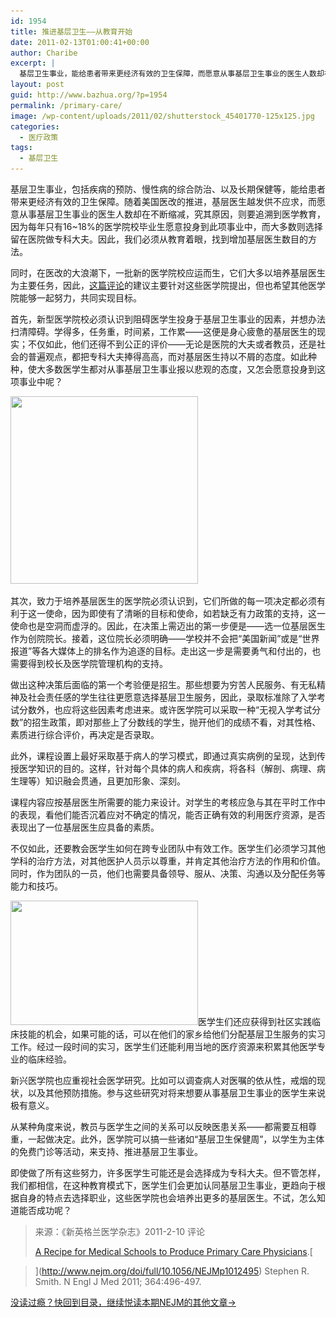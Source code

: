 ```yaml
---
id: 1954
title: 推进基层卫生——从教育开始
date: 2011-02-13T01:00:41+00:00
author: Charibe
excerpt: |
  基层卫生事业，能给患者带来更经济有效的卫生保障，而愿意从事基层卫生事业的医生人数却在不断缩减，究其原因，则要追溯到医学教育。
layout: post
guid: http://www.bazhua.org/?p=1954
permalink: /primary-care/
image: /wp-content/uploads/2011/02/shutterstock_45401770-125x125.jpg
categories:
  - 医疗政策
tags:
  - 基层卫生
---
```

基层卫生事业，包括疾病的预防、慢性病的综合防治、以及长期保健等，能给患者带来更经济有效的卫生保障。随着美国医改的推进，基层医生越发供不应求，而愿意从事基层卫生事业的医生人数却在不断缩减，究其原因，则要追溯到医学教育，因为每年只有16~18%<span style="font-family: 宋体;">的医学院校毕业生愿意投身到此项事业中，而大多数则选择留在医院做专科大夫。因此，我们必须从教育着眼，找到增加基层医生数目的方法。</span>

同时，在医改的大浪潮下，一批新的医学院校应运而生，它们大多以培养基层医生为主要任务，因此，[这篇评论](http://www.nejm.org/doi/full/10.1056/NEJMp1012495)的建议主要针对这些医学院提出，但也希望其他医学院能够一起努力，共同实现目标。

首先，新型医学院校必须认识到阻碍医学生投身于基层卫生事业的因素，并想办法扫清障碍。学得多，任务重，时间紧，工作累——这便是身心疲惫的基层医生的现实；不仅如此，他们还得不到公正的评价——无论是医院的大夫或者教员，还是社会的普遍观点，都把专科大夫捧得高高，而对基层医生持以不屑的态度。如此种种，使大多数医学生都对从事基层卫生事业报以悲观的态度，又怎会愿意投身到这项事业中呢？

<img class="alignright size-medium wp-image-1958" title="medicalschool" src="/wp-content/uploads/2011/02/medicalschool-300x300.jpg" alt="" width="300" height="300" srcset="/wp-content/uploads/2011/02/medicalschool-300x300.jpg 300w, /wp-content/uploads/2011/02/medicalschool-150x150.jpg 150w, /wp-content/uploads/2011/02/medicalschool-125x125.jpg 125w, /wp-content/uploads/2011/02/medicalschool.jpg 400w" sizes="(max-width: 300px) 100vw, 300px" />

其次，致力于培养基层医生的医学院必须认识到，它们所做的每一项决定都必须有利于这一使命，因为即使有了清晰的目标和使命，如若缺乏有力政策的支持，这一使命也是空洞而虚浮的。因此，在决策上需迈出的第一步便是——选一位基层医生作为创院院长。接着，这位院长必须明确——学校并不会把“美国新闻”或是“世界报道”等各大媒体上的排名作为追逐的目标。走出这一步是需要勇气和付出的，也需要得到校长及医学院管理机构的支持。

做出这种决策后面临的第一个考验便是招生。那些想要为穷苦人民服务、有无私精神及社会责任感的学生往往更愿意选择基层卫生服务，因此，录取标准除了入学考试分数外，也应将这些因素考虑进来。或许医学院可以采取一种“无视入学考试分数”的招生政策，即对那些上了分数线的学生，抛开他们的成绩不看，对其性格、素质进行综合评价，再决定是否录取。

此外，课程设置上最好采取基于病人的学习模式，即通过真实病例的呈现，达到传授医学知识的目的。这样，针对每个具体的病人和疾病，将各科（解剖、病理、病生理等）知识融会贯通，且更加形象、深刻。

课程内容应按基层医生所需要的能力来设计。对学生的考核应急与其在平时工作中的表现，看他们能否沉着应对不确定的情况，能否正确有效的利用医疗资源，是否表现出了一位基层医生应具备的素质。

不仅如此，还要教会医学生如何在跨专业团队中有效工作。医学生们必须学习其他学科的治疗方法，对其他医护人员示以尊重，并肯定其他治疗方法的作用和价值。同时，作为团队的一员，他们也需要具备领导、服从、决策、沟通以及分配任务等能力和技巧。

[<img class="alignleft size-medium wp-image-1957"  title="harvard-launches-primary-care-center-10102902" src="/wp-content/uploads/2011/02/harvard-launches-primary-care-center-10102902-300x199.jpg" alt="" width="300" height="199" srcset="/wp-content/uploads/2011/02/harvard-launches-primary-care-center-10102902-300x200.jpg 300w, /wp-content/uploads/2011/02/harvard-launches-primary-care-center-10102902-150x99.jpg 150w, /wp-content/uploads/2011/02/harvard-launches-primary-care-center-10102902-360x240.jpg 360w, /wp-content/uploads/2011/02/harvard-launches-primary-care-center-10102902.jpg 425w" sizes="(max-width: 300px) 100vw, 300px" />](/wp-content/uploads/2011/02/harvard-launches-primary-care-center-10102902.jpg)医学生们还应获得到社区实践临床技能的机会，如果可能的话，可以在他们的家乡给他们分配基层卫生服务的实习工作。经过一段时间的实习，医学生们还能利用当地的医疗资源来积累其他医学专业的临床经验。

新兴医学院也应重视社会医学研究。比如可以调查病人对医嘱的依从性，戒烟的现状，以及其他预防措施。参与这些研究对将来想要从事基层卫生事业的医学生来说极有意义。

从某种角度来说，教员与医学生之间的关系可以反映医患关系——都需要互相尊重，一起做决定。此外，医学院可以搞一些诸如“基层卫生保健周”，以学生为主体的免费门诊等活动，来支持、推进基层卫生事业。

即使做了所有这些努力，许多医学生可能还是会选择成为专科大夫。但不管怎样，我们都相信，在这种教育模式下，医学生们会更加认同基层卫生事业，更趋向于根据自身的特点去选择职业，这些医学院也会培养出更多的基层医生。不试，怎么知道能否成功呢？

> 来源：《新英格兰医学杂志》2011-2-10 评论
> 
> [A Recipe for Medical Schools to Produce Primary Care Physicians](http://www.nejm.org/doi/full/10.1056/NEJMp1012495).[
  
>](http://www.nejm.org/doi/full/10.1056/NEJMp1012495) Stephen R. Smith. N Engl J Med 2011; 364:496-497.

[没读过瘾？快回到目录，继续悦读本期NEJM的其他文章→](http://www.bazhua.org/2011/02/nejm2011-2-10.html)
